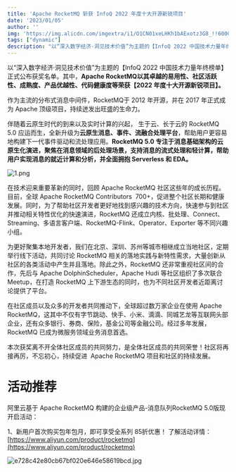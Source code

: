 ```yaml
---
title: 'Apache RocketMQ 斩获 InfoQ 2022 年度十大开源新锐项目'
date: '2023/01/05'
author: ''
img: 'https://img.alicdn.com/imgextra/i1/O1CN01xeLHKh1bAExotz3G8_!!6000000003424-0-tps-685-383.jpg'
tags: ["dynamic"]
description: "以“深入数字经济·洞见技术价值”为主题的【InfoQ 2022 中国技术力量年终榜单】正式公布获奖名单。其中，Apache RocketMQ以其卓越的易用性、社区活跃性、成熟度、产品优越性、代码健康度等荣获【2022 年度十大开源新锐项目】。"
---
```

以“深入数字经济·洞见技术价值”为主题的【InfoQ 2022 中国技术力量年终榜单】正式公布获奖名单。其中，**Apache RocketMQ以其卓越的易用性、社区活跃性、成熟度、产品优越性、代码健康度等荣获【2022 年度十大开源新锐项目】。**

作为主流的分布式消息中间件，RocketMQ于 2012 年开源，并在 2017 年正式成为 Apache 顶级项目，持续迸发出旺盛的生命力。

伴随着云原生时代的到来以及实时计算的兴起， 生于云、长于云的 RocketMQ 5.0 应运而生，全新升级为**云原生消息、事件、流融合处理平台**，帮助用户更容易地构建下一代事件驱动和流处理应用。**RocketMQ 5.0 专注于消息基础架构的云原生化演进，聚焦在消息领域的后处理场景，支持消息的流式处理和轻计算，帮助用户实现消息的就近计算和分析，并全面拥抱 Serverless 和 EDA。**

![1.png](https://intranetproxy.alipay.com/skylark/lark/0/2023/png/59356401/1680501979427-ec89d4b7-d3b6-4d8d-b0f4-057d1a0336cc.png#clientId=u40100436-6779-4&height=1200&id=WIdJx&name=1.png&originHeight=1200&originWidth=362&originalType=binary&ratio=1&rotation=0&showTitle=false&status=done&style=none&taskId=u3764c620-53ce-40d0-a179-93b91775018&title=&width=362)

在技术迎来重要革新的同时，回顾 Apache RocketMQ 社区这些年的成长历程。目前，全球 Apache RocketMQ Contributors  700+，促进整个社区长期和健康发展。同时，为了帮助社区开发者更好地找到感兴趣的技术方向，快速参与到社区并推动相关特性优化的快速演进，RocketMQ 还成立内核、批处理、Connect、Streaming、多语言客户端、RocketMQ-Flink、Operator、Exporter 等不同兴趣小组。

为更好聚集本地开发者，我们在北京、深圳、苏州等城市相继成立当地社区，定期举行线下活动，共同讨论 RocketMQ 相关的落地实践与新特性需求，大量创新从社区的各类活动中产生并且落地。除此之外，RocketMQ 还非常重视社区间的合作，先后与 Apache DolphinScheduler，Apache Hudi 等社区组织了多次联合 Meetup，在打造 RocketMQ 上下游生态的同时，也为不同社区开发者近距离讨论提供了平台。

在社区成员以及众多的开发者共同推动下，全球超过数万家企业在使用 Apache RocketMQ，这其中不仅有字节跳动、快手、小米、滴滴、同城艺龙等互联网头部企业，还有众多银行、券商、保险，基金公司等金融公司。经过多年发展，RocketMQ 已成为微服务领域业务消息首选。

本次获奖离不开全体社区成员的共同努力，是全体社区成员的共同荣誉！社区将再接再厉，不忘初心，持续促进  Apache RocketMQ 项目和社区的持续发展。

# 活动推荐

阿里云基于 Apache RocketMQ 构建的企业级产品-消息队列RocketMQ 5.0版现开启活动：

1、新用户首次购买包年包月，即可享受全系列 85折优惠！ 了解活动详情：[https://www.aliyun.com/product/rocketmq](https://www.aliyun.com/product/rocketmq)

![e728c42e80cb67bf020e646e58619bcd.jpg](https://intranetproxy.alipay.com/skylark/lark/0/2023/jpeg/59356401/1680576637562-9af35fbf-d64b-4f81-b950-7e72f91b5ca2.jpeg#clientId=u449ffa34-59ce-4&from=paste&height=675&id=u462ad3c6&name=e728c42e80cb67bf020e646e58619bcd.jpg&originHeight=675&originWidth=1920&originalType=binary&ratio=1&rotation=0&showTitle=false&size=258156&status=done&style=none&taskId=u26cea311-dc98-45bd-8c8c-c7884e57c37&title=&width=1920)